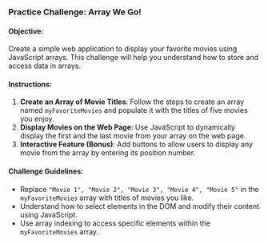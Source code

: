 ### Practice Challenge: Array We Go!

#### Objective:
Create a simple web application to display your favorite movies using JavaScript arrays. This challenge will help you understand how to store and access data in arrays.

#### Instructions:
1. **Create an Array of Movie Titles**: Follow the steps to create an array named `myFavoriteMovies` and populate it with the titles of five movies you enjoy.
2. **Display Movies on the Web Page**: Use JavaScript to dynamically display the first and the last movie from your array on the web page.
3. **Interactive Feature (Bonus)**: Add buttons to allow users to display any movie from the array by entering its position number.

#### Challenge Guidelines:
- Replace `"Movie 1", "Movie 2", "Movie 3", "Movie 4", "Movie 5"` in the `myFavoriteMovies` array with titles of movies you like.
- Understand how to select elements in the DOM and modify their content using JavaScript.
- Use array indexing to access specific elements within the `myFavoriteMovies` array.
